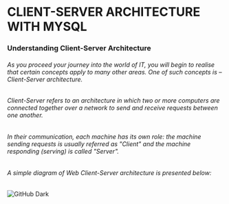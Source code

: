 # CLIENT-SERVER ARCHITECTURE WITH MYSQL
### Understanding Client-Server Architecture
###### As you proceed your journey into the world of IT, you will begin to realise that certain concepts apply to many other areas. One of such concepts is – Client-Server architecture.

###### Client-Server refers to an architecture in which two or more computers are connected together over a network to send and receive requests between one another.

###### In their communication, each machine has its own role: the machine sending requests is usually referred as "Client" and the machine responding (serving) is called "Server".

###### A simple diagram of Web Client-Server architecture is presented below:

![GitHub Dark ](https://darey.io/wp-content/uploads/2021/07/Client-server.png#gh-dark-mode-only)
